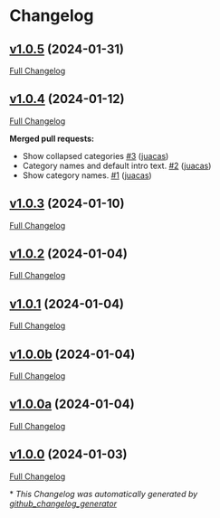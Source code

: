 # Changelog

## [v1.0.5](https://github.com/juacas/moodle-mod_listgrades/tree/v1.0.5) (2024-01-31)

[Full Changelog](https://github.com/juacas/moodle-mod_listgrades/compare/v1.0.4...v1.0.5)

## [v1.0.4](https://github.com/juacas/moodle-mod_listgrades/tree/v1.0.4) (2024-01-12)

[Full Changelog](https://github.com/juacas/moodle-mod_listgrades/compare/v1.0.3...v1.0.4)

**Merged pull requests:**

- Show collapsed categories [\#3](https://github.com/juacas/moodle-mod_listgrades/pull/3) ([juacas](https://github.com/juacas))
- Category names and default intro text. [\#2](https://github.com/juacas/moodle-mod_listgrades/pull/2) ([juacas](https://github.com/juacas))
- Show category names. [\#1](https://github.com/juacas/moodle-mod_listgrades/pull/1) ([juacas](https://github.com/juacas))

## [v1.0.3](https://github.com/juacas/moodle-mod_listgrades/tree/v1.0.3) (2024-01-10)

[Full Changelog](https://github.com/juacas/moodle-mod_listgrades/compare/v1.0.2...v1.0.3)

## [v1.0.2](https://github.com/juacas/moodle-mod_listgrades/tree/v1.0.2) (2024-01-04)

[Full Changelog](https://github.com/juacas/moodle-mod_listgrades/compare/v1.0.1...v1.0.2)

## [v1.0.1](https://github.com/juacas/moodle-mod_listgrades/tree/v1.0.1) (2024-01-04)

[Full Changelog](https://github.com/juacas/moodle-mod_listgrades/compare/v1.0.0b...v1.0.1)

## [v1.0.0b](https://github.com/juacas/moodle-mod_listgrades/tree/v1.0.0b) (2024-01-04)

[Full Changelog](https://github.com/juacas/moodle-mod_listgrades/compare/v1.0.0a...v1.0.0b)

## [v1.0.0a](https://github.com/juacas/moodle-mod_listgrades/tree/v1.0.0a) (2024-01-04)

[Full Changelog](https://github.com/juacas/moodle-mod_listgrades/compare/v1.0.0...v1.0.0a)

## [v1.0.0](https://github.com/juacas/moodle-mod_listgrades/tree/v1.0.0) (2024-01-03)

[Full Changelog](https://github.com/juacas/moodle-mod_listgrades/compare/ab5dbee8164d4665b0590f85e2d5145cfa3e076b...v1.0.0)



\* *This Changelog was automatically generated by [github_changelog_generator](https://github.com/github-changelog-generator/github-changelog-generator)*
